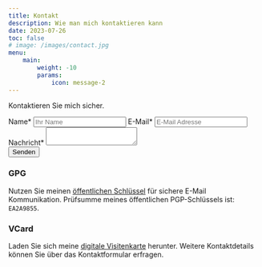 ```yaml
---
title: Kontakt
description: Wie man mich kontaktieren kann
date: 2023-07-26
toc: false
# image: /images/contact.jpg
menu:
    main: 
        weight: -10
        params:
            icon: message-2
---
```


Kontaktieren Sie mich sicher.

<form class="contact_form" id="contact_form"> <label class="control-label" for="fname">Name*</label> <input type="text" id="fname" placeholder="Ihr Name"> <label class="control-label" for="email">E-Mail*</label> <input type="text" id="email" placeholder="E-Mail Adresse"> <label class="control-label" for="message">Nachricht*</label> <textarea id="message"></textarea> <br> <button type="submit" id="submit_contact_info" class="btn btn-primary">Senden <i class="icon-envelope-alt"></i></button> </form>

### GPG

Nutzen Sie meinen [öffentlichen Schlüssel](/files/9CBBA5E2252B5AA29E81BFCABE932B63EA2A9855.pub.asc) für sichere E-Mail Kommunikation. Prüfsumme meines öffentlichen PGP-Schlüssels ist: `EA2A9855`.

### VCard

Laden Sie sich meine [digitale Visitenkarte](/files/florian_staubach.vcf) herunter. Weitere Kontaktdetails können Sie über das Kontaktformular erfragen.